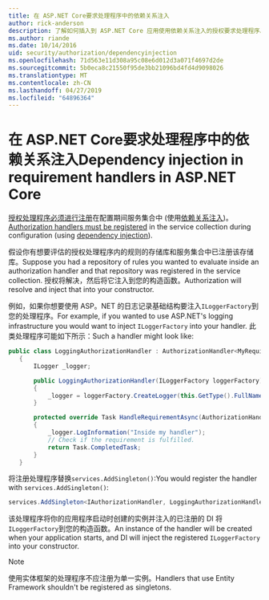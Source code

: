 ```yaml
---
title: 在 ASP.NET Core要求处理程序中的依赖关系注入
author: rick-anderson
description: 了解如何插入到 ASP.NET Core 应用使用依赖关系注入的授权要求处理程序。
ms.author: riande
ms.date: 10/14/2016
uid: security/authorization/dependencyinjection
ms.openlocfilehash: 71d563e11d308a95c08e6d012d3a071f4697d2de
ms.sourcegitcommit: 5b0eca8c21550f95de3bb21096bd4fd4d9098026
ms.translationtype: MT
ms.contentlocale: zh-CN
ms.lasthandoff: 04/27/2019
ms.locfileid: "64896364"
---
```

# <a name="dependency-injection-in-requirement-handlers-in-aspnet-core"></a><span data-ttu-id="1f710-103">在 ASP.NET Core要求处理程序中的依赖关系注入</span><span class="sxs-lookup"><span data-stu-id="1f710-103">Dependency injection in requirement handlers in ASP.NET Core</span></span>

<a name="security-authorization-di"></a>

<span data-ttu-id="1f710-104">[授权处理程序必须进行注册](xref:security/authorization/policies#handler-registration)在配置期间服务集合中 (使用[依赖关系注入](xref:fundamentals/dependency-injection))。</span><span class="sxs-lookup"><span data-stu-id="1f710-104">[Authorization handlers must be registered](xref:security/authorization/policies#handler-registration) in the service collection during configuration (using [dependency injection](xref:fundamentals/dependency-injection)).</span></span>

<span data-ttu-id="1f710-105">假设你有想要评估的授权处理程序内的规则的存储库和服务集合中已注册该存储库。</span><span class="sxs-lookup"><span data-stu-id="1f710-105">Suppose you had a repository of rules you wanted to evaluate inside an authorization handler and that repository was registered in the service collection.</span></span> <span data-ttu-id="1f710-106">授权将解决，然后将它注入到您的构造函数。</span><span class="sxs-lookup"><span data-stu-id="1f710-106">Authorization will resolve and inject that into your constructor.</span></span>

<span data-ttu-id="1f710-107">例如，如果你想要使用 ASP。NET 的日志记录基础结构要注入`ILoggerFactory`到您的处理程序。</span><span class="sxs-lookup"><span data-stu-id="1f710-107">For example, if you wanted to use ASP.NET's logging infrastructure you would want to inject `ILoggerFactory` into your handler.</span></span> <span data-ttu-id="1f710-108">此类处理程序可能如下所示：</span><span class="sxs-lookup"><span data-stu-id="1f710-108">Such a handler might look like:</span></span>

```csharp
public class LoggingAuthorizationHandler : AuthorizationHandler<MyRequirement>
   {
       ILogger _logger;

       public LoggingAuthorizationHandler(ILoggerFactory loggerFactory)
       {
           _logger = loggerFactory.CreateLogger(this.GetType().FullName);
       }

       protected override Task HandleRequirementAsync(AuthorizationHandlerContext context, MyRequirement requirement)
       {
           _logger.LogInformation("Inside my handler");
           // Check if the requirement is fulfilled.
           return Task.CompletedTask;
       }
   }
   ```

<span data-ttu-id="1f710-109">将注册处理程序替换`services.AddSingleton()`:</span><span class="sxs-lookup"><span data-stu-id="1f710-109">You would register the handler with `services.AddSingleton()`:</span></span>

```csharp
services.AddSingleton<IAuthorizationHandler, LoggingAuthorizationHandler>();
```

<span data-ttu-id="1f710-110">该处理程序将你的应用程序启动时创建的实例并注入的已注册的 DI 将`ILoggerFactory`到您的构造函数。</span><span class="sxs-lookup"><span data-stu-id="1f710-110">An instance of the handler will be created when your application starts, and DI will inject the registered `ILoggerFactory` into your constructor.</span></span>

> [!NOTE]
> <span data-ttu-id="1f710-111">使用实体框架的处理程序不应注册为单一实例。</span><span class="sxs-lookup"><span data-stu-id="1f710-111">Handlers that use Entity Framework shouldn't be registered as singletons.</span></span>
